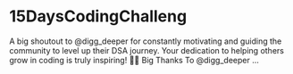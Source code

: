 # 15DaysCodingChalleng

A big shoutout to @digg_deeper for constantly motivating and guiding the community to level up their DSA journey.
Your dedication to helping others grow in coding is truly inspiring! 🚀💙
Big Thanks To @digg_deeper ...
